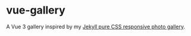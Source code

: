 # vue-gallery
A Vue 3 gallery inspired by my [Jekyll pure CSS responsive photo gallery](https://github.com/oliviergranoux/jekyll-gallery).